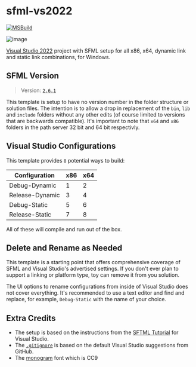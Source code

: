 # sfml-vs2022

[![MSBuild](https://github.com/nathanrosspowell/sfml-vs2022/actions/workflows/msbuild.yml/badge.svg)](https://github.com/nathanrosspowell/sfml-vs2022/actions/workflows/msbuild.yml)

![image](https://github.com/nathanrosspowell/sfml-vs2022/assets/123867/1acb1f08-8e26-4444-ab2c-20fb203fc6ee)

[Visual Studio 2022][vs] project with SFML setup for all x86, x64, dynamic link and static link combinations, for Windows.

## SFML Version

> Version: [`2.6.1`][sfmlversion]

This template is setup to have no version number in the folder structure or solution files.
The intention is to allow a drop in replacement of the `bin`, `lib` and `include` folders without any other edits (of course limited to versions that are backwards compatible).
It's important to note that `x64` and `x86` folders in the path server 32 bit and 64 bit respectivly.

## Visual Studio Configurations

This template provides `8` potential ways to build:

| Configuration   | x86 | x64 | 
|-----------------|-----|-----|
| Debug-Dynamic   | 1   | 2   | 
| Release-Dynamic | 3   | 4   | 
| Debug-Static    | 5   | 6   | 
| Release-Static  | 7   | 8   | 

All of these will compile and run out of the box.

## Delete and Rename as Needed

This template is a starting point that offers comprehensive coverage of SFML and Visual Studio's advertised settings.
If you don't ever plan to support a linking or platform type, toy can remove it from you solution.

The UI options to rename configurations from inside of Visual Studio does not cover everything.
It's recommended to use a text editor and find and replace, for example, `Debug-Static` with the name of your choice.

## Extra Credits

* The setup is based on the instructions from the [SFTML Tutorial][tut] for Visual Studio.
* The [`.gitignore`][gitignore] is based on the default Visual Studio suggestions from GitHub.
* The [monogram][monogram] font which is CC9
 

[vs]: https://visualstudio.microsoft.com/downloads/ "Download Visual Studio"
[tut]: https://www.sfml-dev.org/tutorials/2.6/start-vc.php  "SFML with Visual Studio"
[gitignore]: https://github.com/github/gitignore/blob/main/VisualStudio.gitignore ".gitnignore for Visual Studio"
[sfmlversion]: https://github.com/SFML/SFML/releases/tag/2.6.1 "SFML 2.6.1"
[monogram]: https://datagoblin.itch.io/monogram "Monogram is a monospace bitmap font, free and CC0!"
[cc0]: https://creativecommons.org/publicdomain/zero/1.0/ "creativecommons zero"
